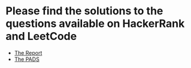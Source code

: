 # Please find the solutions to the questions available on HackerRank and LeetCode

- [The Report](https://github.com/vivekk-p/repo_SQL/blob/master/The%20Report)
- [The PADS](https://github.com/vivekk-p/repo_SQL/blob/master/The%20PADS)
